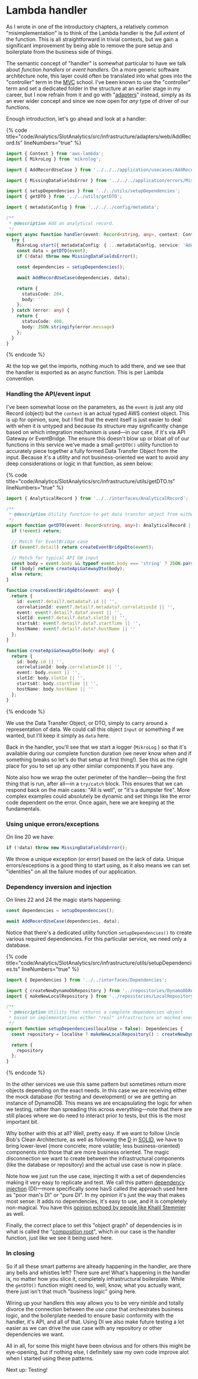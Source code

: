 # Lambda handler

As I wrote in one of the introductory chapters, a relatively common "misimplementation" is to think of the Lambda handler is the _full extent_ of the function. This is all straightforward in trivial contexts, but we gain a significant improvement by being able to remove the pure setup and boilerplate from the business side of things.

The semantic concept of "handler" is somewhat particular to have we talk about _function handlers_ or _event handlers_. On a more generic software architecture note, this layer could often be translated into what goes into the "controller" term in the [MVC](https://en.wikipedia.org/wiki/Model%E2%80%93view%E2%80%93controller) school. I've been known to use the "controller" term and set a dedicated folder in the structure at an earlier stage in my career, but I now refrain from it and go with "[adapters](https://alistair.cockburn.us/hexagonal-architecture/)" instead, simply as its an ever wider concept and since we now open for _any_ type of driver of our functions.

Enough introduction, let's go ahead and look at a handler:

{% code title="code/Analytics/SlotAnalytics/src/infrastructure/adapters/web/AddRecord.ts" lineNumbers="true" %}
```typescript
import { Context } from 'aws-lambda';
import { MikroLog } from 'mikrolog';

import { AddRecordUseCase } from '../../../application/usecases/AddRecordUseCase';

import { MissingDataFieldsError } from '../../../application/errors/MissingDataFieldsError';

import { setupDependencies } from '../../utils/setupDependencies';
import { getDTO } from '../../utils/getDTO';

import { metadataConfig } from '../../../config/metadata';

/**
 * @description Add an analytical record.
 */
export async function handler(event: Record<string, any>, context: Context): Promise<any> {
  try {
    MikroLog.start({ metadataConfig: { ...metadataConfig, service: 'AddRecord' }, event, context });
    const data = getDTO(event);
    if (!data) throw new MissingDataFieldsError();

    const dependencies = setupDependencies();

    await AddRecordUseCase(dependencies, data);

    return {
      statusCode: 204,
      body: ''
    };
  } catch (error: any) {
    return {
      statusCode: 400,
      body: JSON.stringify(error.message)
    };
  }
}
```
{% endcode %}

At the top we get the imports, nothing much to add there, and we see that the handler is exported as an async function. This is per Lambda convention.

### Handling the API/event input

I've been somewhat loose on the parameters, as the `event` is just any old Record (object) but the `context` is an actual typed AWS context object. This is up for opinion, sure, but I find that the event itself is just easier to deal with when it is untyped and because its structure may significantly change based on which integration mechanism is used—in our case, if it's via API Gateway or EventBridge. The ensure this doesn't blow up or bloat _all_ of our functions in this service we've made a small `getDTO()` utility function to accurately piece together a fully formed Data Transfer Object from the input. Because it's a utility and not business-oriented we want to avoid any deep considerations or logic in that function, as seen below:

{% code title="code/Analytics/SlotAnalytics/src/infrastructure/utils/getDTO.ts" lineNumbers="true" %}
```typescript
import { AnalyticalRecord } from '../../interfaces/AnalyticalRecord';

/**
 * @description Utility function to get data transfer object from either event or request payload.
 */
export function getDTO(event: Record<string, any>): AnalyticalRecord | void {
  if (!event) return;

  // Match for EventBridge case
  if (event?.detail) return createEventBridgeDto(event);

  // Match for typical API GW input
  const body = event.body && typeof event.body === 'string' ? JSON.parse(event.body) : event.body;
  if (body) return createApiGatewayDto(body);
  else return;
}

function createEventBridgeDto(event: any) {
  return {
    id: event?.detail?.metadata?.id || '',
    correlationId: event?.detail?.metadata?.correlationId || '',
    event: event?.detail?.data?.event || '',
    slotId: event?.detail?.data?.slotId || '',
    startsAt: event?.detail?.data?.startTime || '',
    hostName: event?.detail?.data?.hostName || ''
  };
}

function createApiGatewayDto(body: any) {
  return {
    id: body.id || '',
    correlationId: body.correlationId || '',
    event: body.event || '',
    slotId: body.slotId || '',
    startsAt: body.startTime || '',
    hostName: body.hostName || ''
  };
}

```
{% endcode %}

We use the Data Transfer Object, or DTO, simply to carry around a representation of data. We could call this object `Input` or something if we wanted, but I'll keep it simply as `data` here.

Back in the handler, you'll see that we start a logger (`MikroLog` ) so that it's available during our complete function duration (we never know when and if something breaks so let's do that setup at first thing!). See this as the right place for you to set up any other similar components if you have any.

Note also how we wrap the outer perimeter of the handler—being the first thing that is run, after all—in a `try/catch` block. This ensures that we can respond back on the main cases: "All is well", or "it's a dumpster fire". More complex examples could absolutely be dynamic and set things like the error code dependent on the error. Once again, here we are keeping at the fundamentals.

### Using unique errors/exceptions

On line 20 we have:

```typescript
if (!data) throw new MissingDataFieldsError();
```

We throw a unique exception (or error) based on the lack of data. Unique errors/exceptions is a good thing to start using, as it also means we can set "identities" on all the failure modes of our application.

### Dependency inversion and injection

On lines 22 and 24 the magic starts happening:

```typescript
const dependencies = setupDependencies();

await AddRecordUseCase(dependencies, data);
```

Notice that there's a dedicated utility function `setupDependencies()` to create various required dependencies. For this particular service, we need only a database.

{% code title="code/Analytics/SlotAnalytics/src/infrastructure/utils/setupDependencies.ts" lineNumbers="true" %}
```typescript
import { Dependencies } from '../../interfaces/Dependencies';

import { createNewDynamoDbRepository } from '../repositories/DynamoDbRepository';
import { makeNewLocalRepository } from '../repositories/LocalRepository';

/**
 * @description Utility that returns a complete dependencies object
 * based on implementations either "real" infrastructure or mocked ones.
 */
export function setupDependencies(localUse = false): Dependencies {
  const repository = localUse ? makeNewLocalRepository() : createNewDynamoDbRepository();

  return {
    repository
  };
}

```
{% endcode %}

In the other services we use this same pattern but sometimes return more objects depending on the exact needs. In this case we are receiving either the mock database (for testing and development) or we are getting an instance of DynamoDB. This means we are encapsulating the logic for when we testing, rather than spreading this across everything—note that there are still places where we do need to interact prior to tests, but this is the most important bit.

Why bother with this at all? Well, pretty easy. If we want to follow Uncle Bob's Clean Architecture, as well as following the [D](https://en.wikipedia.org/wiki/Dependency\_inversion\_principle) in [SOLID](https://en.wikipedia.org/wiki/SOLID), we have to bring lower-level (more concrete; more volatile; less business-oriented) components _into_ those that are more business oriented. The magic disconnection we want to create between the infrastructural components (like the database or repository) and the actual use case is now in place.

Note how we just run the use case, injecting it with a set of dependencies making it very easy to replicate and test. We call this pattern [dependency injection](https://en.wikipedia.org/wiki/Dependency\_injection) (DI)—more specifically some havS called the approach used here as "poor man's DI" or "pure DI". In my opinion it's just the way that makes most sense: It adds no dependencies, it's easy to use, and it is completely non-magical. You have this [opinion echoed by people like Khalil Stemmler](https://khalilstemmler.com/articles/software-design-architecture/coding-without-di-container/) as well.

Finally, the correct place to set this "object graph" of dependencies is in what is called the "[composition root](https://blog.ploeh.dk/2011/07/28/CompositionRoot/)", which in our case is the handler function, just like we see it being used here.

### In closing

So if all these smart patterns are already happening in the handler, are there any bells and whistles left? There sure are! What's happening in the handler is, no matter how you slice it, completely infrastructural boilerplate. While the `getDTO()` function might need to, well, know, what you actually want, there just isn't that much "business logic" going here.

Wiring up your handlers this way allows you to be very nimble and totally divorce the connection between the _use case_ that orchestrates business logic, and the boilerplate needed to ensure basic conformity with the handler, it's API, and all of that. Using DI we also make future testing a lot easier as we can drive the use case with any repository or other dependencies we want.

All in all, for some this might have been obvious and for others this might be eye-opening, but if nothing else, I definitely saw my own code improve alot when I started using these patterns.

Next up: Testing!
